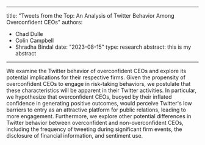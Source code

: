 


---
title: "Tweets from the Top: An Analysis of Twitter Behavior Among Overconfident CEOs"
authors:
- Chad Dulle
- Colin Campbell
- Shradha Bindal 
date: "2023-08-15"
type: research
abstract: this is my abstract
---

We examine the Twitter behavior of overconfident CEOs and explore its potential implications for their respective firms. Given the propensity of overconfident CEOs to engage in risk-taking behaviors, we postulate that these characteristics will be apparent in their Twitter activities. In particular, we hypothesize that overconfident CEOs, buoyed by their inflated confidence in generating positive outcomes, would perceive Twitter's low barriers to entry as an attractive platform for public relations, leading to more engagement. Furthermore, we explore other potential differences in Twitter behavior between overconfident and non-overconfident CEOs, including the frequency of tweeting during significant firm events, the disclosure of financial information, and sentiment use.


